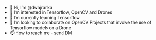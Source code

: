 - 👋 Hi, I’m @dwajranka
- 👀 I’m interested in Tensorflow, OpenCV and Drones
- 🌱 I’m currently learning Tensorflow 
- 💞️ I’m looking to collaborate on OpenCV Projects that involve the use of Tensorflow models on a Drone
- 📫 How to reach me - send DM

<!---
dwajranka/dwajranka is a ✨ special ✨ repository because its `README.md` (this file) appears on your GitHub profile.
You can click the Preview link to take a look at your changes.
--->
